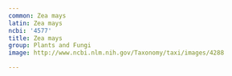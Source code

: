 ```yaml
---
common: Zea mays
latin: Zea mays
ncbi: '4577'
title: Zea mays
group: Plants and Fungi
image: http://www.ncbi.nlm.nih.gov/Taxonomy/taxi/images/4288

---
```

